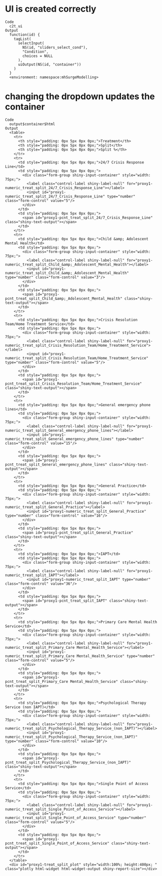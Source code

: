 # UI is created correctly

    Code
      c2t_ui
    Output
      function(id) {
        tagList(
          selectInput(
            NS(id, "sliders_select_cond"),
            "Condition",
            choices = NULL
          ),
          uiOutput(NS(id, "container"))
        )
      }
      <environment: namespace:mhSurgeModelling>

# changing the dropdown updates the container

    Code
      output$container$html
    Output
      <table>
        <tr>
          <th style="padding: 0px 5px 0px 0px;">Treatment</th>
          <th style="padding: 0px 5px 0px 0px;">Split</th>
          <th style="padding: 0px 5px 0px 0px;">Split %</th>
        </tr>
        <tr>
          <td style="padding: 0px 5px 0px 0px;">24/7 Crisis Response Line</td>
          <td style="padding: 0px 5px 0px 0px;">
            <div class="form-group shiny-input-container" style="width: 75px;">
              <label class="control-label shiny-label-null" for="proxy1-numeric_treat_split_24/7_Crisis_Response_Line"></label>
              <input id="proxy1-numeric_treat_split_24/7_Crisis_Response_Line" type="number" class="form-control" value="5"/>
            </div>
          </td>
          <td style="padding: 0px 5px 0px 0px;">
            <span id="proxy1-pcnt_treat_split_24/7_Crisis_Response_Line" class="shiny-text-output"></span>
          </td>
        </tr>
        <tr>
          <td style="padding: 0px 5px 0px 0px;">Child &amp; Adolescent Mental Health</td>
          <td style="padding: 0px 5px 0px 0px;">
            <div class="form-group shiny-input-container" style="width: 75px;">
              <label class="control-label shiny-label-null" for="proxy1-numeric_treat_split_Child_&amp;_Adolescent_Mental_Health"></label>
              <input id="proxy1-numeric_treat_split_Child_&amp;_Adolescent_Mental_Health" type="number" class="form-control" value="3"/>
            </div>
          </td>
          <td style="padding: 0px 5px 0px 0px;">
            <span id="proxy1-pcnt_treat_split_Child_&amp;_Adolescent_Mental_Health" class="shiny-text-output"></span>
          </td>
        </tr>
        <tr>
          <td style="padding: 0px 5px 0px 0px;">Crisis Resolution Team/Home Treatment Service</td>
          <td style="padding: 0px 5px 0px 0px;">
            <div class="form-group shiny-input-container" style="width: 75px;">
              <label class="control-label shiny-label-null" for="proxy1-numeric_treat_split_Crisis_Resolution_Team/Home_Treatment_Service"></label>
              <input id="proxy1-numeric_treat_split_Crisis_Resolution_Team/Home_Treatment_Service" type="number" class="form-control" value="5"/>
            </div>
          </td>
          <td style="padding: 0px 5px 0px 0px;">
            <span id="proxy1-pcnt_treat_split_Crisis_Resolution_Team/Home_Treatment_Service" class="shiny-text-output"></span>
          </td>
        </tr>
        <tr>
          <td style="padding: 0px 5px 0px 0px;">General emergency phone lines</td>
          <td style="padding: 0px 5px 0px 0px;">
            <div class="form-group shiny-input-container" style="width: 75px;">
              <label class="control-label shiny-label-null" for="proxy1-numeric_treat_split_General_emergency_phone_lines"></label>
              <input id="proxy1-numeric_treat_split_General_emergency_phone_lines" type="number" class="form-control" value="15"/>
            </div>
          </td>
          <td style="padding: 0px 5px 0px 0px;">
            <span id="proxy1-pcnt_treat_split_General_emergency_phone_lines" class="shiny-text-output"></span>
          </td>
        </tr>
        <tr>
          <td style="padding: 0px 5px 0px 0px;">General Practice</td>
          <td style="padding: 0px 5px 0px 0px;">
            <div class="form-group shiny-input-container" style="width: 75px;">
              <label class="control-label shiny-label-null" for="proxy1-numeric_treat_split_General_Practice"></label>
              <input id="proxy1-numeric_treat_split_General_Practice" type="number" class="form-control" value="16"/>
            </div>
          </td>
          <td style="padding: 0px 5px 0px 0px;">
            <span id="proxy1-pcnt_treat_split_General_Practice" class="shiny-text-output"></span>
          </td>
        </tr>
        <tr>
          <td style="padding: 0px 5px 0px 0px;">IAPT</td>
          <td style="padding: 0px 5px 0px 0px;">
            <div class="form-group shiny-input-container" style="width: 75px;">
              <label class="control-label shiny-label-null" for="proxy1-numeric_treat_split_IAPT"></label>
              <input id="proxy1-numeric_treat_split_IAPT" type="number" class="form-control" value="36"/>
            </div>
          </td>
          <td style="padding: 0px 5px 0px 0px;">
            <span id="proxy1-pcnt_treat_split_IAPT" class="shiny-text-output"></span>
          </td>
        </tr>
        <tr>
          <td style="padding: 0px 5px 0px 0px;">Primary Care Mental Health Service</td>
          <td style="padding: 0px 5px 0px 0px;">
            <div class="form-group shiny-input-container" style="width: 75px;">
              <label class="control-label shiny-label-null" for="proxy1-numeric_treat_split_Primary_Care Mental_Health_Service"></label>
              <input id="proxy1-numeric_treat_split_Primary_Care Mental_Health_Service" type="number" class="form-control" value="5"/>
            </div>
          </td>
          <td style="padding: 0px 5px 0px 0px;">
            <span id="proxy1-pcnt_treat_split_Primary_Care Mental_Health_Service" class="shiny-text-output"></span>
          </td>
        </tr>
        <tr>
          <td style="padding: 0px 5px 0px 0px;">Psychological Therapy Service (non IAPT)</td>
          <td style="padding: 0px 5px 0px 0px;">
            <div class="form-group shiny-input-container" style="width: 75px;">
              <label class="control-label shiny-label-null" for="proxy1-numeric_treat_split_Psychological_Therapy_Service_(non_IAPT)"></label>
              <input id="proxy1-numeric_treat_split_Psychological_Therapy_Service_(non_IAPT)" type="number" class="form-control" value="10"/>
            </div>
          </td>
          <td style="padding: 0px 5px 0px 0px;">
            <span id="proxy1-pcnt_treat_split_Psychological_Therapy_Service_(non_IAPT)" class="shiny-text-output"></span>
          </td>
        </tr>
        <tr>
          <td style="padding: 0px 5px 0px 0px;">Single Point of Access Service</td>
          <td style="padding: 0px 5px 0px 0px;">
            <div class="form-group shiny-input-container" style="width: 75px;">
              <label class="control-label shiny-label-null" for="proxy1-numeric_treat_split_Single_Point_of_Access_Service"></label>
              <input id="proxy1-numeric_treat_split_Single_Point_of_Access_Service" type="number" class="form-control" value="5"/>
            </div>
          </td>
          <td style="padding: 0px 5px 0px 0px;">
            <span id="proxy1-pcnt_treat_split_Single_Point_of_Access_Service" class="shiny-text-output"></span>
          </td>
        </tr>
      </table>
      <div id="proxy1-treat_split_plot" style="width:100%; height:400px; " class="plotly html-widget html-widget-output shiny-report-size"></div>

